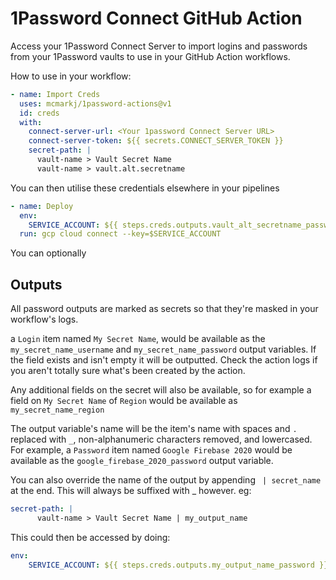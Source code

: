 # 1Password Connect GitHub Action

Access your 1Password Connect Server to import logins and passwords from your 1Password vaults to use in your GitHub Action workflows.

How to use in your workflow:

```yaml
- name: Import Creds
  uses: mcmarkj/1password-actions@v1
  id: creds
  with:
    connect-server-url: <Your 1password Connect Server URL>
    connect-server-token: ${{ secrets.CONNECT_SERVER_TOKEN }}
    secret-path: |
      vault-name > Vault Secret Name
      vault-name > vault.alt.secretname
```

You can then utilise these credentials elsewhere in your pipelines

```yaml
- name: Deploy
  env:
    SERVICE_ACCOUNT: ${{ steps.creds.outputs.vault_alt_secretname_password }}
  run: gcp cloud connect --key=$SERVICE_ACCOUNT
```

You can optionally 

## Outputs

All password outputs are marked as secrets so that they're masked in your workflow's logs.

a `Login` item named `My Secret Name`, would be available as the `my_secret_name_username` and `my_secret_name_password` output variables. If the field exists and isn't empty it will be outputted.
Check the action logs if you aren't totally sure what's been created by the action.

Any additional fields on the secret will also be available, so for example a field on `My Secret Name` of `Region` would be available as `my_secret_name_region`

The output variable's name will be the item's name with spaces and `.` replaced with `_`, non-alphanumeric characters removed, and lowercased. For example, a `Password` item named `Google Firebase 2020` would be available as the `google_firebase_2020_password` output variable.

You can also override the name of the output by appending ` | secret_name` at the end. This will always be suffixed with _<field> however.
eg:
```yaml
secret-path: |
      vault-name > Vault Secret Name | my_output_name
```
This could then be accessed by doing:
```yaml
env:
    SERVICE_ACCOUNT: ${{ steps.creds.outputs.my_output_name_password }}
```
